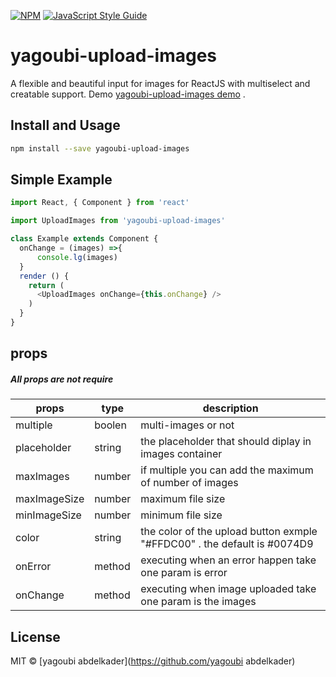 
> 

[![NPM](https://img.shields.io/npm/v/yagoubi-upload-images.svg)](https://www.npmjs.com/package/yagoubi-upload-images) [![JavaScript Style Guide](https://img.shields.io/badge/code_style-standard-brightgreen.svg)](https://standardjs.com)
# yagoubi-upload-images

A flexible and beautiful input for images  for ReactJS with multiselect and creatable support.
 Demo [yagoubi-upload-images demo]() .

## Install and Usage

```bash
npm install --save yagoubi-upload-images
```

## Simple Example

```js
import React, { Component } from 'react'

import UploadImages from 'yagoubi-upload-images'

class Example extends Component {
  onChange = (images) =>{
      console.lg(images)
  }
  render () {
    return (
      <UploadImages onChange={this.onChange} />
    )
  }
}
```

## props

##### All props are not require


| props  |  type  | description  |   
|---|---|---|
|  multiple | boolen     |  multi-images or not |   
|  placeholder |  string  |  the placeholder that should diplay in images container  |   
| maxImages  |    number  |  if multiple you can add the maximum of number of images   |   
|maxImageSize |    number  |  maximum file size  |   
| minImageSize    |   number |  minimum file size |   
|  color |  string    |  the color of the upload button exmple  "#FFDC00" . the default is #0074D9  |   
|  onError |  method    |   executing  when an error happen take one param is error|   
|  onChange |   method   |  executing when image uploaded take one param is the  images |   





## License

MIT © [yagoubi abdelkader](https://github.com/yagoubi abdelkader)
